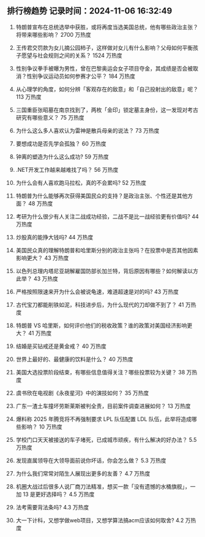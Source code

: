 
## 排行榜趋势 记录时间：2024-11-06 16:32:49
  
  1. 特朗普宣布在总统选举中获胜，或将再度当选美国总统，他有哪些政治主张？将带来哪些影响？ 2700 万热度
    
  2. 王传君交罚款为女儿摘公园柿子，这样做对女儿有什么影响？父母如何平衡孩子愿望与社会规则之间的关系？ 1524 万热度
    
  3. 性别争议拳手被曝为男性，曾在巴黎奥运会女子项目夺金，其成绩是否会被取消？性别争议运动员如何参赛才公平？ 184 万热度
    
  4. 从心理学的角度，如何分辨「客观存在的敌意」和「自己投射出的敌意」呢？ 113 万热度
    
  5. 三国重臣张昭墓在南京找到了，两枚「金印」锁定墓主身份，这一发现对考古研究有哪些意义？ 75 万热度
    
  6. 为什么这么多人喜欢认为雷神是散兵母亲的说法？ 73 万热度
    
  7. 要想成功是否先学会孤独？ 60 万热度
    
  8. 钟离的塑造为什么这么成功? 59 万热度
    
  9. .NET开发工作越来越难找了吗？ 56 万热度
    
  10. 为什么会有人喜欢跑马拉松，真的不会累吗? 52 万热度
    
  11. 特朗普为什么能够再次获得美国民众的支持？是政治主张、个性还是其他方面？ 48 万热度
    
  12. 考研为什么很少有人关注二战成功经验，二战不是比一战经验更有价值吗? 44 万热度
    
  13. 炒股真的能挣大钱吗? 44 万热度
    
  14. 美国民众真的理解特朗普和哈里斯分别的政治主张吗？在投票中是否其他因素影响更大？ 43 万热度
    
  15. 以色列总理内塔尼亚胡解雇国防部长加兰特，背后原因有哪些？如何解读以方此举？ 43 万热度
    
  16. 严格按照限速来开为什么会被说龟速，难道超速是对的吗? 43 万热度
    
  17. 古代宝刀都能削铁如泥，科技进步后，为什么现代的刀却做不到了？ 41 万热度
    
  18. 特朗普 VS 哈里斯，如何评价他们的税收政策？谁的政策对美国经济影响更大？ 41 万热度
    
  19. 结婚是买钻戒还是黄金戒？ 40 万热度
    
  20. 世界上最好的、最健康的饮料是什么？ 40 万热度
    
  21. 美国大选投票阶段结束，有哪些信息值得关注？哪些投票较为关键？ 38 万热度
    
  22. 虞书欣在电视剧《永夜星河》中的演技如何？ 35 万热度
    
  23. 广东一渣土车撞坏劳斯莱斯被判全责，目前案件调查进展如何？ 13 万热度
    
  24. 爆料称 2025 年腾竞将不再强制要求 LPL 队伍配置 LDL 队伍，此举将造成哪些影响？ 10 万热度
    
  25. 学校门口天天被接送的车子堵死，已成城市顽疾，有什么解决的好办法？ 5.5 万热度
    
  26. 发现直属领导在大领导面前说你坏话，你会怎么做？ 5.3 万热度
    
  27. 为什么我们常常对陌生人展现出更多的友善？ 4.7 万热度
    
  28. 机圈大战过后很多人说厂商刀法精准，想买一款「没有遗憾的水桶旗舰」，一加 13 是更好选择吗？ 4.5 万热度
    
  29. 法考需要背法条吗? 4.3 万热度
    
  30. 大一下计科，又想学做web项目，又想学算法搞acm应该如何取舍? 4.2 万热度
    